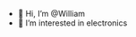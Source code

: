- 👋 Hi, I’m @William
- 👀 I’m interested in electronics 

<!---
William04567/William04567 is a ✨ special ✨ repository because its `README.md` (this file) appears on your GitHub profile.
You can click the Preview link to take a look at your changes.
--->

